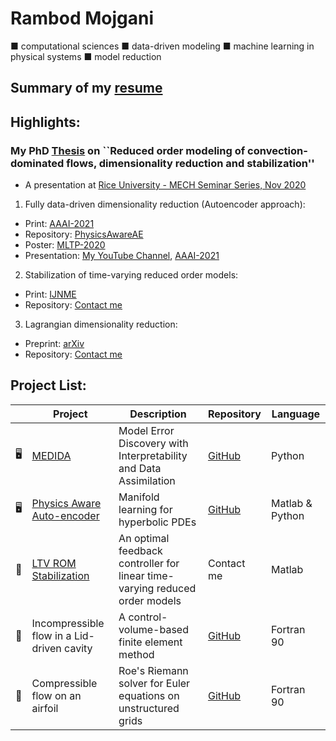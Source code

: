 # Rambod Mojgani
■ computational sciences ■ data-driven modeling ■ machine learning in physical systems ■ model reduction

## Summary of my [resume](https://www.rmojgani.com)

## Highlights:
### My PhD [Thesis](http://hdl.handle.net/2142/108494) on ``Reduced order modeling of convection-dominated flows, dimensionality reduction and stabilization''
- A presentation at [Rice University - MECH Seminar Series, Nov 2020](https://www.youtube.com/watch?v=9a73WhflSWM)


1. Fully data-driven dimensionality reduction (Autoencoder approach):  
  - Print: [AAAI-2021](https://ojs.aaai.org/index.php/AAAI/article/download/16116/15923)
  - Repository: [PhysicsAwareAE](https://github.com/rmojgani/PhysicsAwareAE)
  - Poster: [MLTP-2020](http://doi.org/10.13140/RG.2.2.21734.98886) 
  - Presentation: [My YouTube Channel](https://youtu.be/fDYPAj9WAbk), [AAAI-2021](https://slideslive.com/38949065/lowrank-registration-based-manifolds-for-convectiondominated-pdes)

2. Stabilization of time-varying reduced order models: 
  - Print: [IJNME](https://onlinelibrary.wiley.com/doi/abs/10.1002/nme.6489)
  - Repository: [Contact me](mojgani2@illinois.edu)
  
3. Lagrangian dimensionality reduction:
  - Preprint: [arXiv](https://arxiv.org/abs/1701.04343)
  - Repository: [Contact me](mojgani2@illinois.edu)

## Project List:
|  | Project | Description | Repository |Language |
| --- | ------ | ----------- |---------- |---------- |
| 🖥️ | [MEDIDA](https://www.arxiv.org) | Model Error Discovery with Interpretability and Data Assimilation | [GitHub](https://github.com/envfluids/MEDIDA) | Python |
| 🖥️ | [Physics Aware Auto-encoder](https://ojs.aaai.org/index.php/AAAI/article/download/16116/15923) | Manifold learning for hyperbolic PDEs| [GitHub](https://github.com/rmojgani/PhysicsAwareAE) | Matlab & Python |
| 🦾 | [LTV ROM Stabilization](https://doi.org/10.1002/nme.6489) | An optimal feedback controller for linear time-varying reduced order models | Contact me |Matlab|
| 🌊 | Incompressible flow in a Lid-driven cavity | A control-volume-based finite element method| [GitHub](https://github.com/rmojgani/CFD_AUT) | Fortran 90 |
| 🌊 | Compressible flow on an airfoil | Roe's Riemann solver for Euler equations on unstructured grids | [GitHub](https://github.com/rmojgani/CFD_AUT) | Fortran 90 |

<!--
**rmojgani/rmojgani** is a ✨ _special_ ✨ repository because its `README.md` (this file) appears on your GitHub profile.

Here are some ideas to get you started:

- 🔭 I’m currently working on ...
- 🌱 I’m currently learning ...
- 👯 I’m looking to collaborate on ...
- 🤔 I’m looking for help with ...
- 💬 Ask me about ...
- 📫 How to reach me: ...
- 😄 Pronouns: ...
- ⚡ Fun fact: ...
-->
